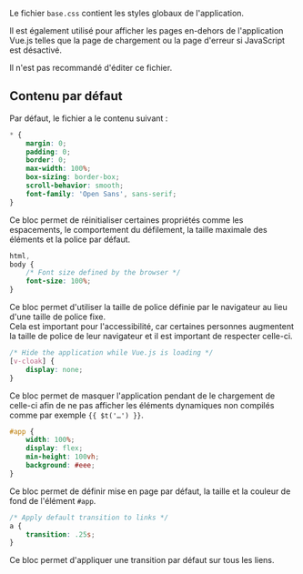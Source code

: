 Le fichier `base.css` contient les styles globaux de l'application.

Il est également utilisé pour afficher les pages en-dehors de l'application Vue.js telles que la page de chargement ou la page d'erreur si JavaScript est désactivé.

<doc-alert type="warning">
Il n'est pas recommandé d'éditer ce fichier.
</doc-alert>

## Contenu par défaut

Par défaut, le fichier a le contenu suivant :

```css
* {
	margin: 0;
	padding: 0;
	border: 0;
	max-width: 100%;
	box-sizing: border-box;
	scroll-behavior: smooth;
	font-family: 'Open Sans', sans-serif;
}
```

Ce bloc permet de réinitialiser certaines propriétés comme les espacements, le comportement du défilement, la taille maximale des éléments et la police par défaut.

```css
html,
body {
	/* Font size defined by the browser */
	font-size: 100%;
}
```

Ce bloc permet d'utiliser la taille de police définie par le navigateur au lieu d'une taille de police fixe.<br>
Cela est important pour l'accessibilité, car certaines personnes augmentent la taille de police de leur navigateur et il est important de respecter celle-ci.

```css
/* Hide the application while Vue.js is loading */
[v-cloak] {
	display: none;
}
```

Ce bloc permet de masquer l'application pendant de le chargement de celle-ci afin de ne pas afficher les éléments dynamiques non compilés comme par exemple `{{ $t('…') }}`.

```css
#app {
	width: 100%;
	display: flex;
	min-height: 100vh;
	background: #eee;
}
```

Ce bloc permet de définir mise en page par défaut, la taille et la couleur de fond de l'élément `#app`.

```css
/* Apply default transition to links */
a {
	transition: .25s;
}
```

Ce bloc permet d'appliquer une transition par défaut sur tous les liens.
